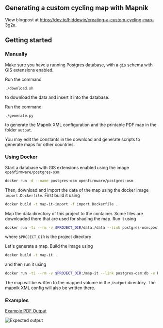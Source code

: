 
## Generating a custom cycling map with Mapnik

View blogpost at https://dev.to/hiddewie/creating-a-custom-cycling-map-3g2a.

## Getting started

### Manually

Make sure you have a running Postgres database, with a `gis` schema with GIS extensions enabled.

Run the command 
```shell script
./download.sh
```
to download the data and insert it into the database.

Run the command 
```shell script
./generate.py
```
to generate the Mapnik XML configuration and the printable PDF map in the folder `output`.

You may edit the constants in the download and generate scripts to generate maps for other countries.

### Using Docker

Start a database with GIS extensions enabled using the image `openfirmware/postgres-osm`
```bash
docker run -d --name postgres-osm openfirmware/postgres-osm
```

Then, download and import the data of the map using the docker image `import.Dockerfile`. First build it using
```bash
docker build -t map-it-import -f import.Dockerfile .
``` 

Map the data directory of this project to the container. Some files are downloaded there that are used for shading the map. Run it using
```bash
docker run -ti --rm -v $PROJECT_DIR/data:/data --link postgres-osm:postgres-osm map-it-import
```
where `$PROJECT_DIR` is the project directory

Let's generate a map. Build the image using
```bash
docker build -t map-it .
```
and then run it using 
```bash
docker run -ti --rm -v $PROJECT_DIR:/map-it --link postgres-osm:db -e PG_HOST=db -e PG_USER=osm -e PG_DATABASE=gis map-it
```

The map will be written to the mapped volume in the `/output` directory. The mapnik XML config will also be written there.

### Examples

[Example PDF Output](https://github.com/hiddewie/map-it/releases/download/v1.0.0/output.pdf)

![Expected output](assets/cover.jpg)

